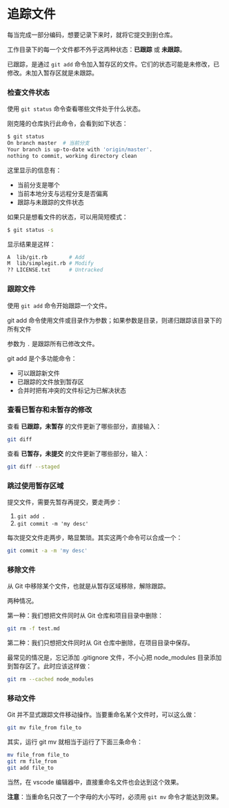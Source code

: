 # 追踪文件

每当完成一部分编码，想要记录下来时，就将它提交到到仓库。

工作目录下的每一个文件都不外乎这两种状态：**已跟踪** 或 **未跟踪**。

已跟踪，是通过 `git add` 命令加入暂存区的文件。它们的状态可能是未修改，已修改。未加入暂存区就是未跟踪。

### 检查文件状态

使用 `git status` 命令查看哪些文件处于什么状态。

刚克隆的仓库执行此命令，会看到如下状态：

```sh
$ git status
On branch master  # 当前分支
Your branch is up-to-date with 'origin/master'.
nothing to commit, working directory clean
```

这里显示的信息有：

- 当前分支是哪个
- 当前本地分支与远程分支是否偏离
- 跟踪与未跟踪的文件状态

如果只是想看文件的状态，可以用简短模式：

```sh
$ git status -s
```

显示结果是这样：

```sh
A  lib/git.rb       # Add
M  lib/simplegit.rb # Modify
?? LICENSE.txt      # Untracked
```

### 跟踪文件

使用 `git add` 命令开始跟踪一个文件。

git add 命令使用文件或目录作为参数；如果参数是目录，则递归跟踪该目录下的所有文件

参数为 `.` 是跟踪所有已修改文件。

git add 是个多功能命令：

- 可以跟踪新文件
- 已跟踪的文件放到暂存区
- 合并时把有冲突的文件标记为已解决状态

### 查看已暂存和未暂存的修改

查看 **已跟踪，未暂存** 的文件更新了哪些部分，直接输入：

```sh
git diff
```

查看 **已暂存，未提交** 的文件更新了哪些部分，输入：

```sh
git diff --staged
```

### 跳过使用暂存区域

提交文件，需要先暂存再提交，要走两步：

1. `git add .`
2. `git commit -m 'my desc'`

每次提交文件走两步，略显繁琐。其实这两个命令可以合成一个：

```sh
git commit -a -m 'my desc'
```

### 移除文件

从 Git 中移除某个文件，也就是从暂存区域移除，解除跟踪。

两种情况。

第一种：我们想把文件同时从 Git 仓库和项目目录中删除：

```sh
git rm -f test.md
```

第二种：我们只想把文件同时从 Git 仓库中删除，在项目目录中保存。

最常见的情况是，忘记添加 .gitignore 文件，不小心把 node_modules 目录添加到暂存区了。此时应该这样做：

```sh
git rm --cached node_modules
```

### 移动文件

Git 并不显式跟踪文件移动操作。当要重命名某个文件时，可以这么做：

```sh
git mv file_from file_to
```

其实，运行 git mv 就相当于运行了下面三条命令：

```sh
mv file_from file_to
git rm file_from
git add file_to
```

当然，在 vscode 编辑器中，直接重命名文件也会达到这个效果。

**注意**：当重命名只改了一个字母的大小写时，必须用 `git mv` 命令才能达到效果。

